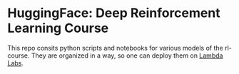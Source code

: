 # HuggingFace: Deep Reinforcement Learning Course 

This repo consits python scripts and notebooks for various models of the rl-course. They are organized in a way, so one can deploy them on [Lambda Labs](https://cloud.lambdalabs.com/).

